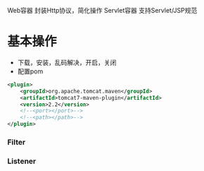 
Web容器
	封装Http协议，简化操作
Servlet容器
	支持Servlet/JSP规范

# 基本操作

- 下载，安装，乱码解决，开启，关闭
- 配置pom

```xml
<plugin>  
	<groupId>org.apache.tomcat.maven</groupId>  
	<artifactId>tomcat7-maven-plugin</artifactId>  
	<version>2.2</version>  
	<!--<port></port>-->  
	<!--<path></path>-->  
</plugin>
```


### Filter

### Listener